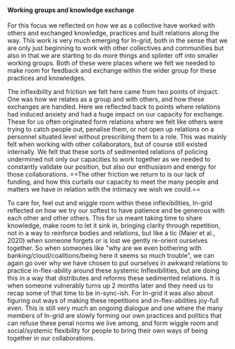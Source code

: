 #### Working groups and knowledge exchange

For this focus we reflected on how we as a collective have worked with others and exchanged knowledge, practices and built relations along the way. This work is very much emerging for In-grid, both in the sense that we are only just beginning to work with other collectives and communities but also in that we are starting to do more things and splinter off into smaller working groups. Both of these were places where we felt we needed to make room for feedback and exchange within the wider group for these practices and knowledges.

The inflexibility and friction we felt here came from two points of impact. One was how we relates as a group and with others, and how these exchanges are handled. Here we reflected back to points where relations had induced anxiety and had a huge impact on our capacity for exchange. These for us often originated form relations where we felt like others were trying to catch people out, penalise them, or not open up relations on a personnel situated level without prescribing them to a role. This was mainly felt when working with other collaborators, but of course still existed internally. We felt that these sorts of sedimented relations of policing undermined not only our capacities to work together as we needed to constantly validate our position, but also our enthusiasm and energy for those collaborations. ==The other friction we return to is our lack of funding, and how this curtails our capacity to meet the many people and matters we have in relation with the intimacy we wish we could.==

To care for, feel out and wiggle room within these inflexibilities, In-grid reflected on how we try our softest to have patience and be generous with each other and other others. This for us meant taking time to share knowledge, make room to let it sink in, bringing clarity through repetition, not in a way to reinforce bodies and relations, but like a tic (Maier et al., 2020) when someone forgets or is lost we gently re-orient ourselves together. So when someones like "why are we even bothering with banking/cloud/coalitions/being here it seems so much trouble", we can again go over why we have chosen to put ourselves in awkward relations to practice in-flex-ability around these systemic Inflexibilities, but are doing this in a way that distributes and reforms these sedimented relations. It is when someone vulnerably turns up 2 months later and they need us to recap some of that time to be in-sync-ish. For In-grid it was also about figuring out ways of making these repetitions and in-flex-abilities joy-full even. This is still very much an ongoing dialogue and one where the many members of In-grid are slowly forming our own practices and politics that can refuse these penal norms we live among, and form wiggle room and social/systemic flexibility for people to bring their own ways of being together in our collaborations.

